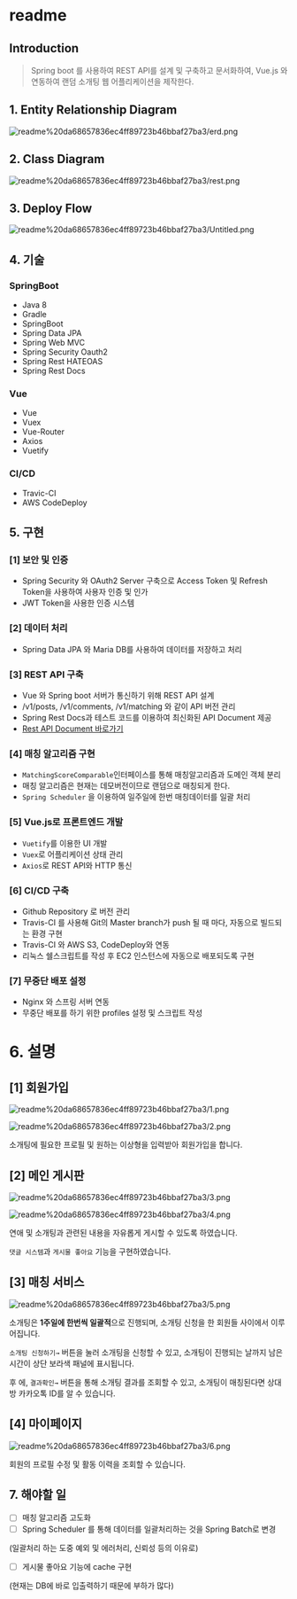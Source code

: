 # readme

## Introduction

> Spring boot 를 사용하여 REST API를 설계 및 구축하고 문서화하여, Vue.js 와 연동하여 랜덤 소개팅 웹 어플리케이션을 제작한다.

## 1. Entity Relationship Diagram

![readme%20da68657836ec4ff89723b46bbaf27ba3/erd.png](readme%20da68657836ec4ff89723b46bbaf27ba3/erd.png)

## 2. Class Diagram

![readme%20da68657836ec4ff89723b46bbaf27ba3/rest.png](readme%20da68657836ec4ff89723b46bbaf27ba3/rest.png)

## 3. Deploy Flow

![readme%20da68657836ec4ff89723b46bbaf27ba3/Untitled.png](readme%20da68657836ec4ff89723b46bbaf27ba3/Untitled.png)

## 4. 기술

### **SpringBoot**

- Java 8
- Gradle
- SpringBoot
- Spring Data JPA
- Spring Web MVC
- Spring Security Oauth2
- Spring Rest HATEOAS
- Spring Rest Docs

### **Vue**

- Vue
- Vuex
- Vue-Router
- Axios
- Vuetify

### CI/CD

- Travic-CI
- AWS CodeDeploy

## 5. 구현

### [1] 보안 및 인증

- Spring Security 와 OAuth2 Server 구축으로 Access Token 및 Refresh Token을 사용하여 사용자 인증 및 인가
- JWT Token을 사용한 인증 시스템

### [2] 데이터 처리

- Spring Data JPA 와 Maria DB를 사용하여 데이터를 저장하고 처리

### [3] REST API 구축

- Vue 와 Spring boot 서버가 통신하기 위해 REST API 설계
- /v1/posts, /v1/comments, /v1/matching 와 같이 API 버전 관리
- Spring Rest Docs과 테스트 코드를 이용하여 최신화된 API Document 제공
- [Rest API Document 바로가기](https://px201226.github.io/rest_service_toy/)

### [4] 매칭 알고리즘 구현

- `MatchingScoreComparable`인터페이스를 통해 매칭알고리즘과 도메인 객체 분리
- 매칭 알고리즘은 현재는 데모버전이므로 랜덤으로 매칭되게 한다.
- `Spring Scheduler` 을 이용하여 일주일에 한번 매칭데이터를 일괄 처리

### [5] Vue.js로 프론트엔드 개발

- `Vuetify`를 이용한 UI 개발
- `Vuex`로 어플리케이션 상태 관리
- `Axios`로 REST API와 HTTP 통신

### [6] CI/CD 구축

- Github Repository 로 버전 관리
- Travis-CI 를 사용해 Git의 Master branch가 push 될 때 마다, 자동으로 빌드되는 환경 구현
- Travis-CI 와 AWS S3, CodeDeploy와 연동
- 리눅스 쉘스크립트를 작성 후 EC2 인스턴스에 자동으로 배포되도록 구현

### [7] 무중단 배포 설정

- Nginx 와 스프링 서버 연동
- 무중단 배포를 하기 위한 profiles 설정 및 스크립트 작성

# 6. 설명

## [1] 회원가입

![readme%20da68657836ec4ff89723b46bbaf27ba3/1.png](readme%20da68657836ec4ff89723b46bbaf27ba3/1.png)

![readme%20da68657836ec4ff89723b46bbaf27ba3/2.png](readme%20da68657836ec4ff89723b46bbaf27ba3/2.png)

소개팅에 필요한 프로필 및 원하는 이상형을 입력받아 회원가입을 합니다.

## [2] 메인 게시판

![readme%20da68657836ec4ff89723b46bbaf27ba3/3.png](readme%20da68657836ec4ff89723b46bbaf27ba3/3.png)

![readme%20da68657836ec4ff89723b46bbaf27ba3/4.png](readme%20da68657836ec4ff89723b46bbaf27ba3/4.png)

연애 및 소개팅과 관련된 내용을 자유롭게 게시할 수 있도록 하였습니다. 

`댓글 시스템`과 `게시물 좋아요` 기능을 구현하였습니다.

## [3] 매칭 서비스

![readme%20da68657836ec4ff89723b46bbaf27ba3/5.png](readme%20da68657836ec4ff89723b46bbaf27ba3/5.png)

소개팅은 **1주일에 한번씩 일괄적**으로 진행되며, 소개팅 신청을 한 회원들 사이에서 이루어집니다.

`소개팅 신청하기→` 버튼을 눌러 소개팅을 신청할 수 있고, 소개팅이 진행되는 날까지 남은 시간이 상단 보라색 패널에 표시됩니다.

후 에, `결과확인→` 버튼을 통해 소개팅 결과를 조회할 수 있고, 소개팅이 매칭된다면 상대방 카카오톡 ID를 알 수 있습니다.

## [4] 마이페이지

![readme%20da68657836ec4ff89723b46bbaf27ba3/6.png](readme%20da68657836ec4ff89723b46bbaf27ba3/6.png)

회원의 프로필 수정 및 활동 이력을 조회할 수 있습니다.

## 7. 해야할 일

- [ ]  매칭 알고리즘 고도화
- [ ]  Spring Scheduler 를 통해 데이터를 일괄처리하는 것을 Spring Batch로 변경

(일괄처리 하는 도중 예외 및 에러처리, 신뢰성 등의 이유로)

- [ ]  게시물 좋아요 기능에 cache 구현

(현재는 DB에 바로 입출력하기 때문에 부하가 많다)